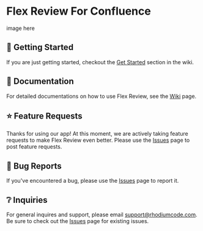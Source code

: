 # Flex Review For Confluence

image here

## 🏁 Getting Started

If you are just getting started, checkout the [Get Started](https://github.com/Rhodiumcode/flex-review-documentations/wiki/Getting-Started) section in the wiki.

## 📖 Documentation

For detailed documentations on how to use Flex Review, see the [Wiki](https://github.com/Rhodiumcode/flex-review-documentations/wiki) page.

## ⭐ Feature Requests

Thanks for using our app! At this moment, we are actively taking feature requests to make Flex Review even better. Please use the [Issues](https://github.com/Rhodiumcode/flex-review-documentations/issues) page to post feature requests.

## 🐛 Bug Reports

If you've encountered a bug, please use the [Issues](https://github.com/Rhodiumcode/flex-review-documentations/issues) page to report it. 

## ❔ Inquiries

For general inquires and support, please email support@rhodiumcode.com. Be sure to check out the [Issues](https://github.com/Rhodiumcode/flex-review-documentations/issues) page for existing issues.

